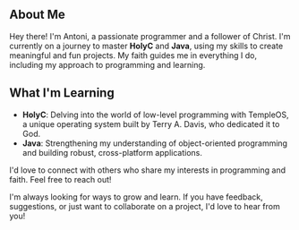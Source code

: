 
## About Me

Hey there! I'm Antoni, a passionate programmer and a follower of Christ. I'm currently on a journey to master **HolyC** and **Java**, using my skills to create meaningful and fun projects. My faith guides me in everything I do, including my approach to programming and learning.

## What I'm Learning 

- **HolyC**: Delving into the world of low-level programming with TempleOS, a unique operating system built by Terry A. Davis, who dedicated it to God.
- **Java**: Strengthening my understanding of object-oriented programming and building robust, cross-platform applications.



I'd love to connect with others who share my interests in programming and faith. Feel free to reach out!



I'm always looking for ways to grow and learn. If you have feedback, suggestions, or just want to collaborate on a project, I'd love to hear from you!


